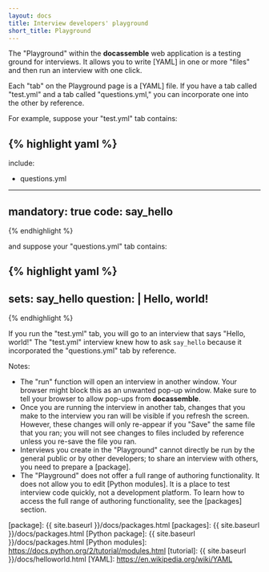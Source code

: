 ```yaml
---
layout: docs
title: Interview developers' playground
short_title: Playground
---
```


The "Playground" within the **docassemble** web application is a
testing ground for interviews.  It allows you to write [YAML] in one
or more "files" and then run an interview with one click.

Each "tab" on the Playground page is a [YAML] file.  If you have a tab
called "test.yml" and a tab called "questions.yml," you can incorporate one
into the other by reference.

For example, suppose your "test.yml" tab contains:

{% highlight yaml %}
---
include:
  - questions.yml
---
mandatory: true
code:
  say_hello
---
{% endhighlight %}

and suppose your "questions.yml" tab contains:

{% highlight yaml %}
---
sets: say_hello
question: |
  Hello, world!
---
{% endhighlight %}

If you run the "test.yml" tab, you will go to an interview that says
"Hello, world!"  The "test.yml" interview knew how to ask `say_hello`
because it incorporated the "questions.yml" tab by reference.

Notes:

* The "run" function will open an interview in another window.  Your
  browser might block this as an unwanted pop-up window.  Make sure to
  tell your browser to allow pop-ups from **docassemble**.
* Once you are running the interview in another tab, changes that you
  make to the interview you ran will be visible if you refresh the
  screen.  However, these changes will only re-appear if you "Save"
  the same file that you ran; you will not see changes to files
  included by reference unless you re-save the file you ran.
* Interviews you create in the "Playground" cannot directly be run by
  the general public or by other developers; to share an interview
  with others, you need to prepare a [package].
* The "Playground" does not offer a full range of authoring
  functionality.  It does not allow you to edit [Python modules].  It
  is a place to test interview code quickly, not a development
  platform.  To learn how to access the full range of authoring
  functionality, see the [packages] section.

[package]: {{ site.baseurl }}/docs/packages.html
[packages]: {{ site.baseurl }}/docs/packages.html
[Python package]: {{ site.baseurl }}/docs/packages.html
[Python modules]: https://docs.python.org/2/tutorial/modules.html
[tutorial]: {{ site.baseurl }}/docs/helloworld.html
[YAML]: https://en.wikipedia.org/wiki/YAML
